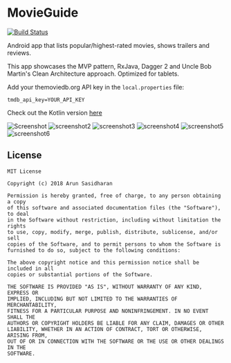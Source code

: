 # MovieGuide
[![Build Status](https://app.bitrise.io/app/e74daa103a89eb3f/status.svg?token=cNHddSJnkUmE_p7ZA9eruQ&branch=master)](https://app.bitrise.io/app/e74daa103a89eb3f)

Android app that lists popular/highest-rated movies, shows trailers and reviews.

This app showcases the MVP pattern, RxJava, Dagger 2 and Uncle Bob Martin's Clean Architecture approach.
Optimized for tablets.

Add your themoviedb.org API key in the `local.properties` file:
```
tmdb_api_key=YOUR_API_KEY
```

Check out the Kotlin version [here](https://github.com/esoxjem/MovieGuide-Kotlin)

![Screenshot](http://i.imgur.com/72PypXCm.png) 
![screenshot2](http://imgur.com/I96Eka6m.png)
![screenshot3](http://imgur.com/4qHZcejm.png)
![screenshot4](http://imgur.com/m7J8HzUm.png)
![screenshot5](http://imgur.com/PwtjZHKm.png)
![screenshot6](http://imgur.com/kNHjCXSm.png)

## License
```
MIT License

Copyright (c) 2018 Arun Sasidharan

Permission is hereby granted, free of charge, to any person obtaining a copy
of this software and associated documentation files (the "Software"), to deal
in the Software without restriction, including without limitation the rights
to use, copy, modify, merge, publish, distribute, sublicense, and/or sell
copies of the Software, and to permit persons to whom the Software is
furnished to do so, subject to the following conditions:

The above copyright notice and this permission notice shall be included in all
copies or substantial portions of the Software.

THE SOFTWARE IS PROVIDED "AS IS", WITHOUT WARRANTY OF ANY KIND, EXPRESS OR
IMPLIED, INCLUDING BUT NOT LIMITED TO THE WARRANTIES OF MERCHANTABILITY,
FITNESS FOR A PARTICULAR PURPOSE AND NONINFRINGEMENT. IN NO EVENT SHALL THE
AUTHORS OR COPYRIGHT HOLDERS BE LIABLE FOR ANY CLAIM, DAMAGES OR OTHER
LIABILITY, WHETHER IN AN ACTION OF CONTRACT, TORT OR OTHERWISE, ARISING FROM,
OUT OF OR IN CONNECTION WITH THE SOFTWARE OR THE USE OR OTHER DEALINGS IN THE
SOFTWARE.
```
